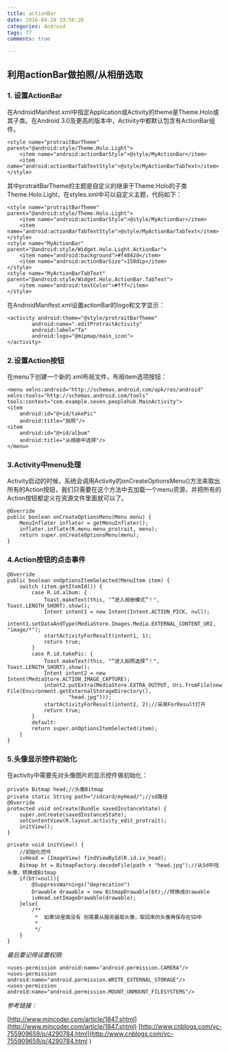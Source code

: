 ```yaml
---
title: actionBar
date: 2016-04-10 19:56:26
categories: Android
tags: 77
comments: true

---
```

## 利用actionBar做拍照/从相册选取
### 1. 设置ActionBar

在AndroidManifest.xml中指定Application或Activity的theme是Theme.Holo或其子类。在Android 3.0及更高的版本中，Activity中都默认包含有ActionBar组件。

<!-- more -->

    <style name="protraitBarTheme" parent="@android:style/Theme.Holo.Light">
        <item name="android:actionBarStyle">@style/MyActionBar</item>
        <item name="android:actionBarTabTextStyle">@style/MyActionBarTabText</item>
    </style>
其中protraitBarTheme的主题是自定义的继承于Theme.Holo的子类Theme.Holo.Light，在styles.xml中可以自定义主题，代码如下：   

    <style name="protraitBarTheme" parent="@android:style/Theme.Holo.Light">
        <item name="android:actionBarStyle">@style/MyActionBar</item>
        <item name="android:actionBarTabTextStyle">@style/MyActionBarTabText</item>
    </style>
    <style name="MyActionBar" parent="@android:style/Widget.Holo.Light.ActionBar">
        <item name="android:background">#f4842d</item>
        <item name="android:actionBarSize">150dip</item>
    </style>
    <style name="MyActionBarTabText" parent="@android:style/Widget.Holo.ActionBar.TabText">
        <item name="android:textColor">#fff</item>
    </style>
    
    
 在AndroidManifest.xml设置actionBar的logo和文字显示：
 
    <activity android:theme="@style/protraitBarTheme"
            android:name=".editProtraitActivity"
            android:label="Ta"
            android:logo="@mipmap/main_icon">
    </activity>
     
### 2.设置Action按钮
在menu下创建一个新的.xml布局文件，布局item选项按钮：

    <menu xmlns:android="http://schemas.android.com/apk/res/android"
    xmlns:tools="http://schemas.android.com/tools"
    tools:context="com.example.seven.peoplehub.MainActivity">
    <item
        android:id="@+id/takePic"
        android:title="拍照"/>
    <item
        android:id="@+id/album"
        android:title="从相册中选择"/>
    </menu>
  
  
### 3.Activity中menu处理

  Activity启动的时候，系统会调用Activity的onCreateOptionsMenu()方法来取出所有的Action按钮，我们只需要在这个方法中去加载一个menu资源，并把所有的Action按钮都定义在资源文件里面就可以了。
  
  
    @Override
    public boolean onCreateOptionsMenu(Menu menu) {
        MenuInflater inflater = getMenuInflater();
        inflater.inflate(R.menu.menu_protrait, menu);
        return super.onCreateOptionsMenu(menu);
    }

### 4.Action按钮的点击事件

    @Override
    public boolean onOptionsItemSelected(MenuItem item) {
        switch (item.getItemId()) {
            case R.id.album: {
                Toast.makeText(this, "“进入相册模式”！", Toast.LENGTH_SHORT).show();
                Intent intent1 = new Intent(Intent.ACTION_PICK, null);
                intent1.setDataAndType(MediaStore.Images.Media.EXTERNAL_CONTENT_URI, "image/*");
                startActivityForResult(intent1, 1);
                return true;
            }
            case R.id.takePic: {
                Toast.makeText(this, "“进入拍照选择”！", Toast.LENGTH_SHORT).show();
                Intent intent2 = new Intent(MediaStore.ACTION_IMAGE_CAPTURE);
                intent2.putExtra(MediaStore.EXTRA_OUTPUT, Uri.fromFile(new File(Environment.getExternalStorageDirectory(),
                        "head.jpg")));
                startActivityForResult(intent2, 2);//采用ForResult打开
                return true;
            }
            default:
            return super.onOptionsItemSelected(item);
        }
    }
    
### 5.头像显示控件初始化
在activity中需要先对头像图片的显示控件做初始化：

    private Bitmap head;//头像Bitmap
    private static String path="/sdcard/myHead/";//sd路径
    @Override
    protected void onCreate(Bundle savedInstanceState) {
        super.onCreate(savedInstanceState);
        setContentView(R.layout.activity_edit_protrait);
        initView();
    }

    private void initView() {
        //初始化控件
        ivHead = (ImageView) findViewById(R.id.iv_head);
        Bitmap bt = BitmapFactory.decodeFile(path + "head.jpg");//从Sd中找头像，转换成Bitmap
        if(bt!=null){
            @SuppressWarnings("deprecation")
            Drawable drawable = new BitmapDrawable(bt);//转换成drawable
            ivHead.setImageDrawable(drawable);
        }else{
            /**
             *	如果SD里面没有 则需要从服务器取头像，取回来的头像再保存在SD中
             *
             */
        }
    }
    
 *最后要记得设置权限:*
 
    <uses-permission android:name="android.permission.CAMERA"/>
    <uses-permission android:name="android.permission.WRITE_EXTERNAL_STORAGE"/>
    <uses-permission android:name="android.permission.MOUNT_UNMOUNT_FILESYSTEMS"/>
    
 *参考链接：*
 
 [http://www.mincoder.com/article/1847.shtml](http://www.mincoder.com/article/1847.shtml)
 [http://www.cnblogs.com/yc-755909659/p/4290784.html](http://www.cnblogs.com/yc-755909659/p/4290784.html
)
